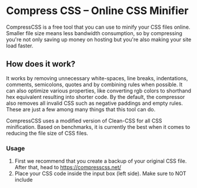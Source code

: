# Compress CSS – Online CSS Minifier

CompressCSS is a free tool that you can use to minify your CSS files online.
Smaller file size means less bandwidth consumption, so by compressing you're
not only saving up money on hosting but you're also making your site load faster.

## How does it work?
It works by removing unnecessary white-spaces, line breaks, indentations, comments, semicolons, quotes and by combining rules when possible. It can also optimize various properties, like converting rgb colors to shorthand hex equivalent resulting into shorter code. By the default, the compressor also removes all invalid CSS such as negative paddings and empty rules. These are just a few among many things that this tool can do.

CompressCSS uses a modified version of Clean-CSS for all CSS minification. Based on benchmarks, it is currently the best when it comes to reducing the file size of CSS files.

### Usage
1. First we recommend that you create a backup of your original CSS file. After that, head to https://compresscss.net/
2. Place your CSS code inside the input box (left side). Make sure to NOT include <style> tags.
3. Click "Compress" and wait for it to finish the process.
4. Once finished, the compressed CSS codes should appear in the output box (right side).

### Preserved
You can use the comment tag with exclamation mark to keep an important comment or to ignore that part when compressing. To use, put the content between `/*!` and `*/`.

Example:
```
/*! CompressCSS | MIT License | Do not remove */
```

### Compatibility
CompressCSS compressor is fully compatible with Google Chrome, Firefox, Opera, Safari, IE 10+, Edge and other modern browsers as long as JavaScipt is enabled.
